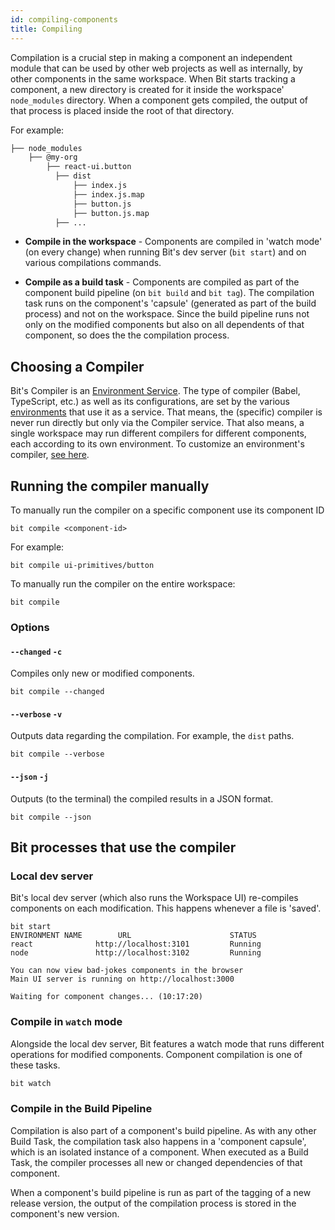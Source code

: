 ```yaml
---
id: compiling-components
title: Compiling
---
```


Compilation is a crucial step in making a component an independent module that can be used by other web projects as well as internally, by other components in the same workspace.
When Bit starts tracking a component, a new directory is created for it inside the workspace' `node_modules` directory. When a component gets compiled, the output of that process is placed inside the root of that directory.

For example:

```sh
├── node_modules
    ├── @my-org
        ├── react-ui.button
          ├── dist
              ├── index.js
              ├── index.js.map
              ├── button.js
              ├── button.js.map
          ├── ...
```

- **Compile in the workspace** - Components are compiled in 'watch mode' (on every change) when running Bit's dev server (`bit start`) and on various compilations commands.

- **Compile as a build task** -
  Components are compiled as part of the component build pipeline (on `bit build` and `bit tag`).
  The compilation task runs on the component's 'capsule' (generated as part of the build process) and not on the workspace.
  Since the build pipeline runs not only on the modified components but also on all dependents of that component, so does the the compilation process.

## Choosing a Compiler

Bit's Compiler is an [Environment Service](/building-with-bit/environments).
The type of compiler (Babel, TypeScript, etc.) as well as its configurations, are set by the various [environments](/building-with-bit/environments) that use it as a service.
That means, the (specific) compiler is never run directly but only via the Compiler service. That also means, a single workspace may run different compilers for different components, each according to its own environment.
To customize an environment's compiler, [see here](/building-with-bit/environments).

## Running the compiler manually

To manually run the compiler on a specific component use its component ID

```shell
bit compile <component-id>
```

For example:

```shell
bit compile ui-primitives/button
```

To manually run the compiler on the entire workspace:

```shell
bit compile
```

### Options

#### `--changed` `-c`

Compiles only new or modified components.

```shell
bit compile --changed
```

#### `--verbose` `-v`

Outputs data regarding the compilation. For example, the `dist` paths.

```shell
bit compile --verbose
```

#### `--json` `-j`

Outputs (to the terminal) the compiled results in a JSON format.

```shell
bit compile --json
```

## Bit processes that use the compiler

### Local dev server

Bit's local dev server (which also runs the Workspace UI) re-compiles components on each modification. This happens whenever a file is 'saved'.

```shell
bit start
ENVIRONMENT NAME        URL                      STATUS
react              http://localhost:3101         Running
node               http://localhost:3102         Running

You can now view bad-jokes components in the browser
Main UI server is running on http://localhost:3000

Waiting for component changes... (10:17:20)
```

### Compile in `watch` mode

Alongside the local dev server, Bit features a watch mode that runs different operations for modified components. Component compilation is one of these tasks.

```sh
bit watch
```

### Compile in the Build Pipeline

Compilation is also part of a component's build pipeline. As with any other Build Task, the compilation task also happens in a 'component capsule', which is an isolated instance of a component. When executed as a Build Task, the compiler processes all new or changed dependencies of that component.

When a component's build pipeline is run as part of the tagging of a new release version, the output of the compilation process is stored in the component's new version.
